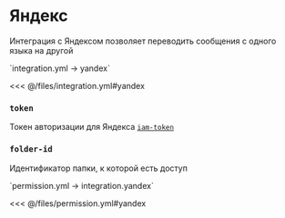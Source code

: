 # Яндекс

Интеграция с Яндексом позволяет переводить сообщения с одного языка на другой

[//]: # (integration.yml)
<!--@include: @/parts/words.md#setting-->
<!--@include: @/parts/words.md#path--> `integration.yml → yandex`

<!--@include: @/parts/words.md#default-->
<<< @/files/integration.yml#yandex

<!--@include: @/parts/enable.md-->

### `token`

Токен авторизации для Яндекса [`iam-token`](https://yandex.cloud/ru/docs/translate/api-ref/authentication)

### `folder-id`

Идентификатор папки, к которой есть доступ

[//]: # (permission.yml)
<!--@include: @/parts/words.md#permission-->
<!--@include: @/parts/words.md#path--> `permission.yml → integration.yandex`

<!--@include: @/parts/words.md#default-->
<<< @/files/permission.yml#yandex

<!--@include: @/parts/permission/permissionTier3.md-->